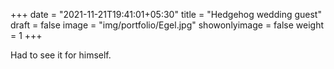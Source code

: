 +++
date = "2021-11-21T19:41:01+05:30"
title = "Hedgehog wedding guest"
draft = false
image = "img/portfolio/Egel.jpg"
showonlyimage = false
weight = 1
+++

Had to see it for himself.